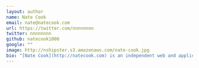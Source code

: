 ```yaml
---
layout: author
name: Nate Cook
email: nate@natecook.com
url: https://twitter.com/nnnnnnnn
twitter: nnnnnnnn
github: natecook1000
google: ""
image: http://nshipster.s3.amazonaws.com/nate-cook.jpg
bio: "[Nate Cook](http://natecook.com) is an independent web and application developer who [writes frequently about topics in Swift](http://natecook.com/blog/)."
---
```

